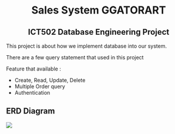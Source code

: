 <h1 align="center">Sales System GGATORART</h1>
<h2 align="center">ICT502 Database Engineering Project</h3>

<p>This project is about how we implement database into our system.</p>
<p>There are a few query statement that used in this project</p>

<p>Feature that available :</p>
<ul>
  <li>Create, Read, Update, Delete</li>
  <li>Multiple Order query</li>
  <li>Authentication</li>
</ul>  


<h2>ERD Diagram</h2>
<img src="https://drive.google.com/file/d/1ZppOcEIJ-RFdiNQ03FbCs-n319HZgNbd/view?usp=sharing">

